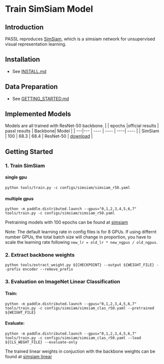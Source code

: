 # Train SimSiam Model

## Introduction

PASSL reproduces [SimSiam](https://arxiv.org/abs/2011.10566), which is a simsiam network for unsupervised visual representation learning.

## Installation
- See [INSTALL.md](INSTALL.md)

## Data Preparation
- See [GETTING_STARTED.md](GETTING_STARTED.md)

## Implemented Models
Models are all trained with ResNet-50 backbone.
|  | epochs |official results | passl results | Backbone| Model |
| ---|--- | ----  | ---- | ----| ---- |
| SimSiam | 100 | 68.3 | 68.4          | ResNet-50 | [download](https://drive.google.com/file/d/1kaAm8-tlvB570kzI4fo9h4dwGQFf_4FE/view?usp=sharing) |


## Getting Started

### 1. Train SimSiam

#### single gpu
```
python tools/train.py -c configs/simsiam/simsiam_r50.yaml
```

#### multiple gpus

```
python -m paddle.distributed.launch --gpus="0,1,2,3,4,5,6,7" tools/train.py -c configs/simsiam/simsiam_r50.yaml
```

Pretraining models with 100 epochs can be found at [simsiam](https://drive.google.com/file/d/1kaAm8-tlvB570kzI4fo9h4dwGQFf_4FE/view?usp=sharing)

Note: The default learning rate in config files is for 8 GPUs. If using differnt number GPUs, the total batch size will change in proportion, you have to scale the learning rate following ```new_lr = old_lr * new_ngpus / old_ngpus```.

### 2. Extract backbone weights

```
python tools/extract_weight.py ${CHECKPOINT} --output ${WEIGHT_FILE} --prefix encoder --remove_prefix
```

### 3. Evaluation on ImageNet Linear Classification

#### Train:
```
python -m paddle.distributed.launch --gpus="0,1,2,3,4,5,6,7" tools/train.py -c configs/simsiam/simsiam_clas_r50.yaml --pretrained ${WEIGHT_FILE}
```

#### Evaluate:
```
python -m paddle.distributed.launch --gpus="0,1,2,3,4,5,6,7" tools/train.py -c configs/simsiam/simsiam_clas_r50.yaml --load ${CLS_WEGHT_FILE} --evaluate-only
```

The trained linear weights in conjuction with the backbone weights can be found at [simsiam linear](https://drive.google.com/file/d/19smHZGhBEPWeyLjKIGhM7KPngr-8BOUl/view?usp=sharing)
